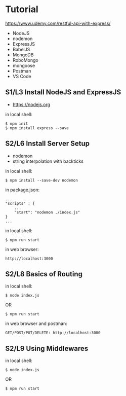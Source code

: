 # Tutorial

https://www.udemy.com/restful-api-with-express/

* NodeJS
* nodemon
* ExpressJS
* BabelJS
* MongoDB
* RoboMongo
* mongoose
* Postman
* VS Code


## S1/L3 Install NodeJS and ExpressJS

* https://nodejs.org

in local shell:

```
$ npm init
$ npm install express --save
```

## S2/L6 Install Server Setup

* nodemon
* string interpolation with backticks

in local shell:

```
$ npm install --save-dev nodemon
```

in package.json:

```
...
"scripts" : {
	...
	"start": "nodemon ./index.js"
}
...
```

in local shell:

```
$ npm run start
```

in web browser:

```
http://localhost:3000
```

## S2/L8 Basics of Routing

in local shell:

```
$ node index.js
```

OR

```
$ npm run start
```

in web browser and postman:

```
GET/POST/PUT/DELETE: http://localhost:3000
```

## S2/L9 Using Middlewares

in local shell:

```
$ node index.js
```

OR

```
$ npm run start
```

